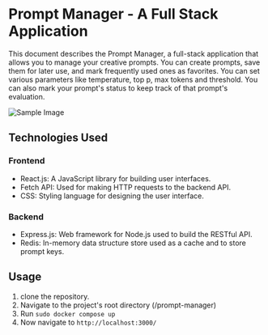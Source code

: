 # Prompt Manager - A Full Stack Application
This document describes the Prompt Manager, a full-stack application that allows you to manage your creative prompts. You can create prompts, save them for later use, and mark frequently used ones as favorites. You can set various parameters like temperature, top p, max tokens and threshold. You can also mark your prompt's status to keep track of that prompt's evaluation.   

![Sample Image](https://drive.google.com/uc?export=view&id=1qJ4i5xSz27WLXpCC0xJ7Fe9_Z40B5g1J)

## Technologies Used
### Frontend
* React.js: A JavaScript library for building user interfaces.
* Fetch API: Used for making HTTP requests to the backend API.
* CSS: Styling language for designing the user interface.

### Backend
* Express.js: Web framework for Node.js used to build the RESTful API.
* Redis: In-memory data structure store used as a cache and to store prompt keys.

## Usage
1. clone the repository.
2. Navigate to the project's root directory (/prompt-manager)
3. Run ``` sudo docker compose up ``` 
4. Now navigate to ```http://localhost:3000/```
